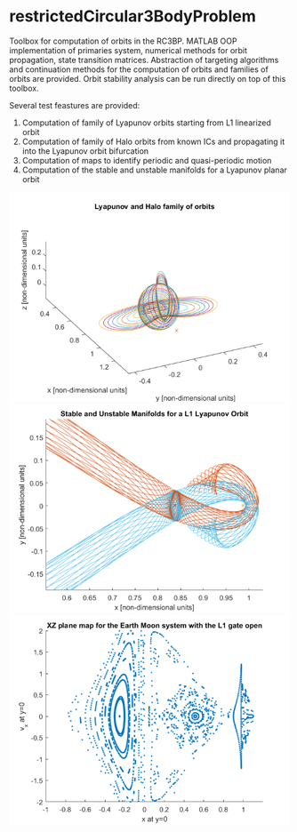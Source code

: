 # restrictedCircular3BodyProblem

Toolbox for computation of orbits in the RC3BP. 
MATLAB OOP implementation of primaries system, numerical methods for orbit propagation, state transition matrices.
Abstraction of targeting algorithms and continuation methods for the computation of orbits and families of orbits are provided.
Orbit stability analysis can be run directly on top of this toolbox.

Several test feastures are provided:
1. Computation of family of Lyapunov orbits starting from L1 linearized orbit
1. Computation of family of Halo orbits from known ICs and propagating it into the Lyapunov orbit bifurcation
1. Computation of maps to identify periodic and quasi-periodic motion
1. Computation of the stable and unstable manifolds for a Lyapunov planar orbit

![Family of Lyapunov and Halo Orbits on L1](/results/LyapunovHaloFamilies.png)
![Stable and unstable manifolds on an L1 Lyapunov orbit](/results/LyapunovManifolds.png)
![Map for the Earth Moon system with L1 gate open for y=0](/results/EarthMoonL1Map.png)
